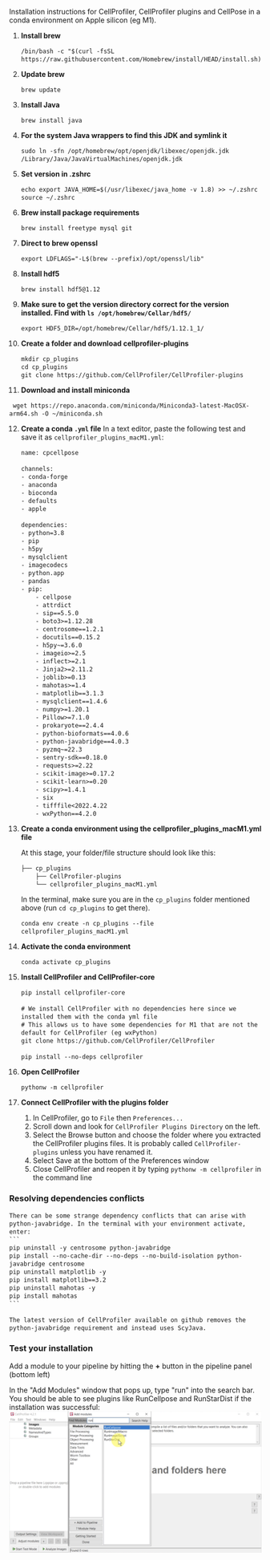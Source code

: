 Installation instructions for CellProfiler, CellProfiler plugins and CellPose in a conda environment on Apple silicon (eg M1).

1. **Install brew**
    ```
    /bin/bash -c "$(curl -fsSL https://raw.githubusercontent.com/Homebrew/install/HEAD/install.sh)"
    ```

2. **Update brew**
    ```
    brew update
    ```
    
3. **Install Java**
    ```
    brew install java
    ```

4. **For the system Java wrappers to find this JDK and symlink it**
    ```
    sudo ln -sfn /opt/homebrew/opt/openjdk/libexec/openjdk.jdk /Library/Java/JavaVirtualMachines/openjdk.jdk
    ```

5. **Set version in .zshrc**
    ```
    echo export JAVA_HOME=$(/usr/libexec/java_home -v 1.8) >> ~/.zshrc
    source ~/.zshrc
    ```

6. **Brew install package requirements**
    ```
    brew install freetype mysql git
    ```

7. **Direct to brew openssl**
    ```
    export LDFLAGS="-L$(brew --prefix)/opt/openssl/lib"
    ```

8. **Install hdf5**
    ```
    brew install hdf5@1.12
    ```

9. **Make sure to get the version directory correct for the version installed. Find with `ls /opt/homebrew/Cellar/hdf5/`**
    ```
    export HDF5_DIR=/opt/homebrew/Cellar/hdf5/1.12.1_1/
    ```
10. **Create a folder and download cellprofiler-plugins**

    ```
    mkdir cp_plugins
    cd cp_plugins
    git clone https://github.com/CellProfiler/CellProfiler-plugins
    ```

11. **Download and install miniconda**

   ```
    wget https://repo.anaconda.com/miniconda/Miniconda3-latest-MacOSX-arm64.sh -O ~/miniconda.sh
   ```


12. **Create a conda `.yml` file**
    In a text editor, paste the following test and save it as `cellprofiler_plugins_macM1.yml`:
    ```
    name: cpcellpose

    channels:
    - conda-forge
    - anaconda
    - bioconda
    - defaults
    - apple

    dependencies:
    - python=3.8
    - pip
    - h5py
    - mysqlclient
    - imagecodecs
    - python.app
    - pandas
    - pip:
        - cellpose
        - attrdict
        - sip==5.5.0
        - boto3>=1.12.28
        - centrosome==1.2.1
        - docutils==0.15.2
        - h5py~=3.6.0
        - imageio>=2.5
        - inflect>=2.1
        - Jinja2>=2.11.2
        - joblib>=0.13
        - mahotas>=1.4
        - matplotlib==3.1.3
        - mysqlclient==1.4.6
        - numpy>=1.20.1
        - Pillow>=7.1.0
        - prokaryote==2.4.4
        - python-bioformats==4.0.6
        - python-javabridge==4.0.3
        - pyzmq~=22.3
        - sentry-sdk==0.18.0
        - requests>=2.22
        - scikit-image>=0.17.2
        - scikit-learn>=0.20
        - scipy>=1.4.1
        - six
        - tifffile<2022.4.22
        - wxPython==4.2.0
    ```


13. **Create a conda environment using the cellprofiler_plugins_macM1.yml file**

    At this stage, your folder/file structure should look like this:

    ```
    ├── cp_plugins
        ├── CellProfiler-plugins
        └── cellprofiler_plugins_macM1.yml
    ```

    In the terminal, make sure you are in the `cp_plugins` folder mentioned above (run `cd cp_plugins` to get there).

    ```
    conda env create -n cp_plugins --file cellprofiler_plugins_macM1.yml
    ```

14. **Activate the conda environment**

    ```
    conda activate cp_plugins
    ```

15. **Install CellProfiler and CellProfiler-core**
    ``` 
    pip install cellprofiler-core

    # We install CellProfiler with no dependencies here since we installed them with the conda yml file
    # This allows us to have some dependencies for M1 that are not the default for CellProfiler (eg wxPython)
    git clone https://github.com/CellProfiler/CellProfiler

    pip install --no-deps cellprofiler
    ```

16. **Open CellProfiler**
    ```
    pythonw -m cellprofiler
    ```

17. **Connect CellProfiler with the plugins folder**

    1. In CellProfiler, go to `File` then `Preferences...`
    2. Scroll down and look for `CellProfiler Plugins Directory` on the left.
    3. Select the Browse button and choose the folder where you extracted the CellProfiler plugins files. It is probably called `CellProfiler-plugins` unless you have renamed it.
    4. Select Save at the bottom of the Preferences window
    5. Close CellProfiler and reopen it by typing `pythonw -m cellprofiler` in the command line


### Resolving dependencies conflicts

    There can be some strange dependency conflicts that can arise with python-javabridge. In the terminal with your environment activate, enter:
    ```
    pip uninstall -y centrosome python-javabridge
    pip install --no-cache-dir --no-deps --no-build-isolation python-javabridge centrosome
    pip uninstall matplotlib -y
    pip install matplotlib==3.2
    pip uninstall mahotas -y
    pip install mahotas
    ```

    The latest version of CellProfiler available on github removes the python-javabridge requirement and instead uses ScyJava.

### Test your installation

Add a module to your pipeline by hitting the **+** button in the pipeline panel (bottom left)

In the "Add Modules" window that pops up, type "run" into the search bar. You should be able to see plugins like RunCellpose and RunStarDist if the installation was successful:
![](images/Install_environment_instructions_windows/2022-06-02T21-43-56.png)
